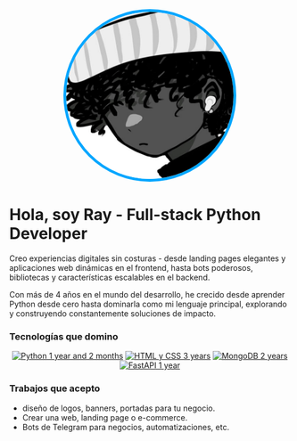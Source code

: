 <div align="center">
    <img src="./public/rblez.jpg" alt="Ray" height="300" style="border-radius: 50%; border: 5px solid #00A6FF">
</div>


# **Hola, soy Ray** - Full-stack Python Developer

Creo experiencias digitales sin costuras - desde landing pages elegantes y aplicaciones web dinámicas en el frontend, hasta bots poderosos, bibliotecas y características escalables en el backend.

Con más de 4 años en el mundo del desarrollo, he crecido desde aprender Python desde cero hasta dominarla como mi lenguaje principal, explorando y construyendo constantemente soluciones de impacto.


### **Tecnologías que domino**

<div align="center">
    <a href="https://www.python.org/"><img src="https://img.shields.io/badge/Python-1.1%20y%202%20meses-FFD700?style=for-the-badge&logo=python&logoColor=white" alt="Python 1 year and 2 months" /></a>
    <a href="https://www.w3.org/html/"><img src="https://img.shields.io/badge/HTML%2FCSS-3%20años-00BFFF?style=for-the-badge&logo=html5&logoColor=white" alt="HTML y CSS 3 years" /></a>
    <a href="https://www.mongodb.com/"><img src="https://img.shields.io/badge/MongoDB-2%20años-00A6FF?style=for-the-badge&logo=mongodb&logoColor=white" alt="MongoDB 2 years" /></a>
    <a href="https://fastapi.tiangolo.com/"><img src="https://img.shields.io/badge/FastAPI-1%20año-00BFFF?style=for-the-badge&logo=fastapi&logoColor=white" alt="FastAPI 1 year" /></a>
</div>

### **Trabajos que acepto**

- diseño de logos, banners, portadas para tu negocio.
- Crear una web, landing page o e-commerce.
- Bots de Telegram para negocios, automatizaciones, etc.